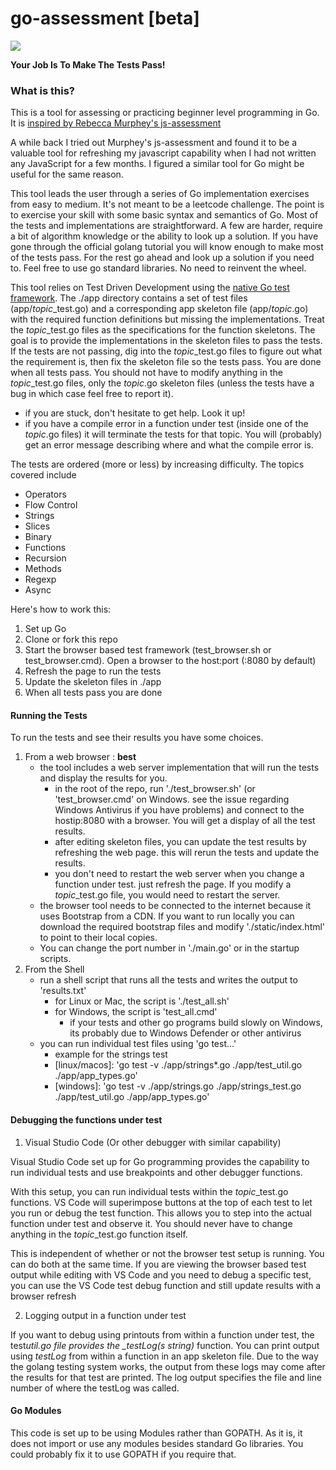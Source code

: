 # go-assessment [beta]

<p text-align="center">
<img src="static/gobanner.svg"/>
<p>

**Your Job Is To Make The Tests Pass!**

### What is this?

This is a tool for assessing or practicing beginner level programming in Go. It is [inspired by Rebecca Murphey's js-assessment](https://github.com/rmurphey/js-assessment)

A while back I tried out Murphey's js-assessment and found it to be a valuable tool for refreshing my javascript capability when I
had not written any JavaScript for a few months. I figured a similar tool for Go might be useful
for the same reason.

This tool leads the user through a series of Go implementation exercises from easy to medium.
It's not meant to be a leetcode challenge. The point is to exercise your skill with some basic syntax and semantics of Go.
Most of the tests and implementations are straightforward. A few are harder, require a bit of
algorithm knowledge or the ability to look up a solution. If you have gone through the
official golang tutorial you will know enough to make most of the tests pass. For the rest
go ahead and look up a solution if you need to. Feel free to use go standard libraries.
No need to reinvent the wheel.

This tool relies on Test Driven Development using the
[native Go test framework](https://golang.org/pkg/testing/). The ./app directory
contains a set of test files (app/_topic_\_test.go) and a corresponding app skeleton file (app/_topic_.go) with
the required function definitions but missing the implementations. Treat the _topic_\_test.go files
as the specifications for the function skeletons. The goal is to provide the implementations in the
skeleton files to pass the tests. If the tests are not passing, dig into the _topic_\_test.go files
to figure out what the requirement is, then fix the skeleton file so the tests pass.
You are done when all tests pass. You should not have to modify anything in the _topic_\_test.go files,
only the _topic_.go skeleton files (unless the tests have a bug in which case feel free to report it).

- if you are stuck, don't hesitate to get help. Look it up!
- if you have a compile error in a function under test (inside one of the _topic_.go files) it will terminate the tests for that topic. You will (probably) get an error message describing where and what the compile error is.

The tests are ordered (more or less) by increasing difficulty. The topics covered include

- Operators
- Flow Control
- Strings
- Slices
- Binary
- Functions
- Recursion
- Methods
- Regexp
- Async

Here's how to work this:

1. Set up Go
2. Clone or fork this repo
3. Start the browser based test framework (test_browser.sh or test_browser.cmd). Open a browser to the host:port (:8080 by default)
4. Refresh the page to run the tests
5. Update the skeleton files in ./app
6. When all tests pass you are done

#### Running the Tests

To run the tests and see their results you have some choices.

1. From a web browser : **best**
   - the tool includes a web server implementation that will run the tests and display the results for you.
     - in the root of the repo, run './test_browser.sh' (or 'test_browser.cmd' on Windows. see the issue regarding Windows Antivirus if you have problems) and connect to the hostip:8080 with a browser. You will get a display of all the test results.
     - after editing skeleton files, you can update the test results by refreshing the web page. this will rerun the tests and update the results.
     - you don't need to restart the web server when you change a function under test. just refresh the page. If you modify a _topic_\_test.go file, you would need to restart the server.
   - the browser tool needs to be connected to the internet because it uses Bootstrap from a CDN. If you want to run locally you can download the required bootstrap files and modify './static/index.html' to point to their local copies.
   - You can change the port number in './main.go' or in the startup scripts.
2. From the Shell
   - run a shell script that runs all the tests and writes the output to 'results.txt'
     - for Linux or Mac, the script is './test_all.sh'
     - for Windows, the script is 'test_all.cmd'
       - if your tests and other go programs build slowly on Windows, its probably due to Windows Defender or other antivirus
   - you can run individual test files using 'go test...'
     - example for the strings test
     - \[linux/macos\]: 'go test -v ./app/strings\*.go ./app/test_util.go ./app/app_types.go'
     - \[windows\]: 'go test -v ./app/strings.go ./app/strings_test.go ./app/test_util.go ./app/app_types.go'

#### Debugging the functions under test

1. Visual Studio Code (Or other debugger with similar capability)

Visual Studio Code set up for Go programming provides the capability to run individual tests and use breakpoints and other debugger functions.

With this setup, you can run individual tests within the _topic_\_test.go functions. VS Code will superimpose buttons
at the top of each test to let you run or debug the test function. This allows you to step into the actual function
under test and observe it. You should never have to change anything in the _topic_\_test.go function itself.

This is independent of whether or not the browser test setup is running. You can do both at the same time. If you
are viewing the browser based test output while editing with VS Code and you need to debug a specific test, you can
use the VS Code test debug function and still update results with a browser refresh

2. Logging output in a function under test

If you want to debug using printouts from within a function under test, the test*util.go file provides the \_testLog(s string)* function.
You can print output using _testLog_ from within a function in an app skeleton file. Due to the way the golang testing system works, the output from these logs may come after the results for that test are printed. The log output specifies the file and line number of where the testLog was called.

#### Go Modules

This code is set up to be using Modules rather than GOPATH. As it is, it does not import or use any modules besides standard Go libraries. You could probably fix it to use GOPATH if you require that.
